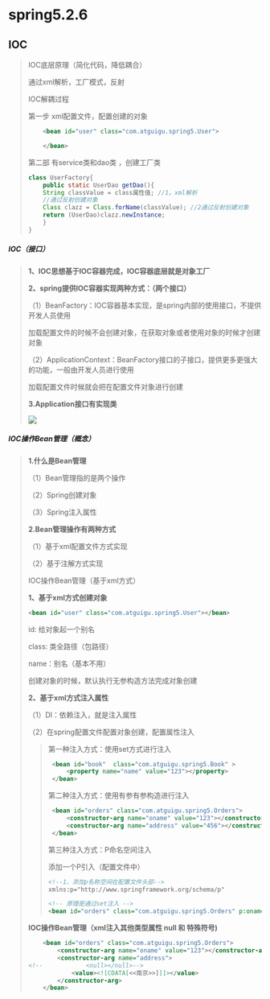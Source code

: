 # spring5.2.6

## IOC

> IOC底层原理（简化代码，降低耦合）
> 
> 通过xml解析，工厂模式，反射
> 
> IOC解耦过程
> 
> 第一步 xml配置文件，配置创建的对象
> 
> ```xml
>     <bean id="user" class="com.atguigu.spring5.User">
> 
>     </bean>
> ```
> 
> 第二部 有service类和dao类 ，创建工厂类
> 
> ```java
> class UserFactory{
>     public static UserDao getDao(){
>     String classValue = class属性值; //1。xml解析
>     //通过反射创建对象
>     Class clazz = Class.forName(classValue); //2通过反射创建对象
>     return (UserDao)clazz.newInstance;
>     }
> }
> ```

##### IOC（接口）

> **1、IOC思想基于IOC容器完成，IOC容器底层就是对象工厂**
> 
> **2、spring提供IOC容器实现两种方式：（两个接口）**
> 
> （1）BeanFactory：IOC容器基本实现，是spring内部的使用接口，不提供开发人员使用
> 
> 加载配置文件的时候不会创建对象，在获取对象或者使用对象的时候才创建对象
> 
> （2）ApplicationContext：BeanFactory接口的子接口，提供更多更强大的功能，一般由开发人员进行使用
> 
> 加载配置文件时候就会把在配置文件对象进行创建
> 
> **3.Application接口有实现类**
> 
> ![](D:\typora\images\2022-11-02-14-12-49-image.png)

##### IOC操作Bean管理（概念）

> **1.什么是Bean管理**
>
> （1）Bean管理指的是两个操作
>
> （2）Spring创建对象
>
> （3）Spring注入属性
>
> **2.Bean管理操作有两种方式**
>
> （1）基于xml配置文件方式实现
>
> （2）基于注解方式实现
>
> IOC操作Bean管理（基于xml方式）
>
> **1、基于xml方式创建对象**
>
> ```xml
> <bean id="user" class="com.atguigu.spring5.User"></bean>
> ```
>
> id: 给对象起一个别名
>
> class: 类全路径（包路径）
>
> name：别名（基本不用）
>
> 创建对象的时候，默认执行无参构造方法完成对象创建
>
> **2、基于xml方式注入属性**
>
> （1）DI：依赖注入，就是注入属性
>
> （2）在spring配置文件配置对象创建，配置属性注入
>
> > 第一种注入方式：使用set方式进行注入
> >
> > ```xml
> >  <bean id="book"  class="com.atguigu.spring5.Book" >
> >      <property name="name" value="123"></property>
> >  </bean>
> > ```
> >
> > 第二种注入方式：使用有参有参构造进行注入
> >
> > ```xml
> >  <bean id="orders" class="com.atguigu.spring5.Orders">
> >      <constructor-arg name="oname" value="123"></constructor-arg>
> >      <constructor-arg name="address" value="456"></constructor-arg>
> >  </bean>
> > ```
> >
> > 第三种注入方式：P命名空间注入
> >
> > 添加一个P引入（配置文件中）
> >
> > ```xml
> > <!--1、添加p名称空间在配置文件头部-->
> > xmlns:p="http://www.springframework.org/schema/p"
> > 
> > <!-- 原理是通过set注入 -->
> > <bean id="orders" class="com.atguigu.spring5.Orders" p:oname="111" p:address="222"></bean> 
> > ```
>
> **IOC操作Bean管理（xml注入其他类型属性 null 和 特殊符号)**
>
> ```xml
>     <bean id="orders" class="com.atguigu.spring5.Orders">
>         <constructor-arg name="oname" value="123"></constructor-arg>
>         <constructor-arg name="address">
> <!--            <null></null>-->
>             <value><![CDATA[<<南京>>]]]></value>
>         </constructor-arg>
>     </bean>
> ```
>
> 
>
> 
>

